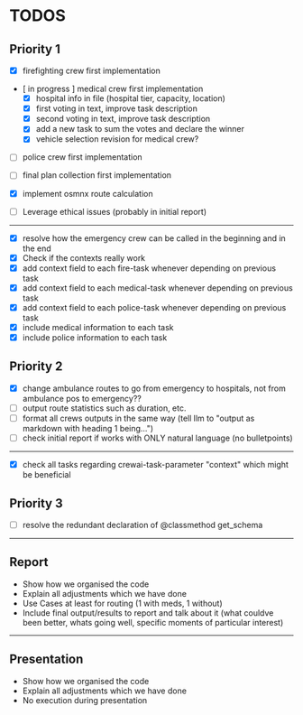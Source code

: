 # TODOS

## Priority 1

- [x] firefighting crew first implementation
- [ in progress ] medical crew first implementation
    - [x] hospital info in file (hospital tier, capacity, location)
    - [x] first voting in text, improve task description
    - [x] second voting in text, improve task description
    - [x] add a new task to sum the votes and declare the winner
    - [x] vehicle selection revision for medical crew?

- [ ] police crew first implementation
- [ ] final plan collection first implementation

- [x] implement osmnx route calculation
- [ ] Leverage ethical issues (probably in initial report)

---

- [x] resolve how the emergency crew can be called in the beginning and in the end
- [x] Check if the contexts really work
- [x] add context field to each fire-task whenever depending on previous task
- [x] add context field to each medical-task whenever depending on previous task
- [x] add context field to each police-task whenever depending on previous task
- [x] include medical information to each task
- [x] include police information to each task

## Priority 2

- [x] change ambulance routes to go from emergency to hospitals, not from ambulance pos to emergency??
- [ ] output route statistics such as duration, etc.
- [ ] format all crews outputs in the same way (tell llm to "output as markdown with heading 1 being…")
- [ ] check initial report if works with ONLY natural language (no bulletpoints)

---

- [x] check all tasks regarding crewai-task-parameter "context" which might be beneficial

## Priority 3

- [ ] resolve the redundant declaration of @classmethod get_schema

---

## Report

- Show how we organised the code
- Explain all adjustments which we have done
- Use Cases at least for routing (1 with meds, 1 without)
- Include final output/results to report and talk about it (what couldve been better, whats going well, specific moments of particular interest)

---

## Presentation

- Show how we organised the code
- Explain all adjustments which we have done
- No execution during presentation
